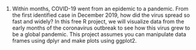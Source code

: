 1. 
   Within months, COVID-19 went from an epidemic to a pandemic. 
   From the first identified case in December 2019, how did the virus spread so fast and widely? In this free R project, we will visualize data from the early months of the coronavirus outbreak to see how this virus grew to be a global pandemic.
  This project assumes you can manipulate data frames using dplyr and make plots using ggplot2. 
